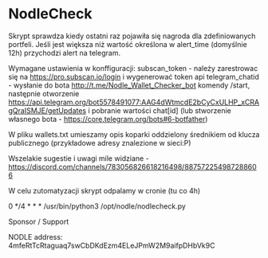 # NodleCheck

Skrypt sprawdza kiedy ostatni raz pojawiła się nagroda dla zdefiniowanych portfeli. Jeśli jest większa niż wartość określona w alert_time (domyślnie 12h) przychodzi alert na telegram.

Wymagane ustawienia w konffiguracji:
subscan_token - należy zarestrowac się na https://pro.subscan.io/login i wygenerować token api
telegram_chatid - wysłanie do bota http://t.me/Nodle_Wallet_Checker_bot komendy /start, następnie otworzenie https://api.telegram.org/bot5578491077:AAG4dWtmcdE2bCyCxULHP_xCRAgQraISMJE/getUpdates i pobranie wartości chat[id] (lub stworzenie własnego bota - https://core.telegram.org/bots#6-botfather)

W pliku wallets.txt umieszamy opis koparki oddzielony średnikiem od klucza publicznego (przykładowe adresy znalezione w sieci:P)

Wszelakie sugestie i uwagi mile widziane - https://discord.com/channels/783056826618216498/887572254987288606 

W celu zutomatyzacji skrypt odpalamy w cronie (tu co 4h)

0 */4 * * * /usr/bin/python3 /opt/nodle/nodlecheck.py




Sponsor / Support 

NODLE address: 4mfeRtTcRtaguaq7swCbDKdEzm4ELeJPmW2M9aifpDHbVk9C
